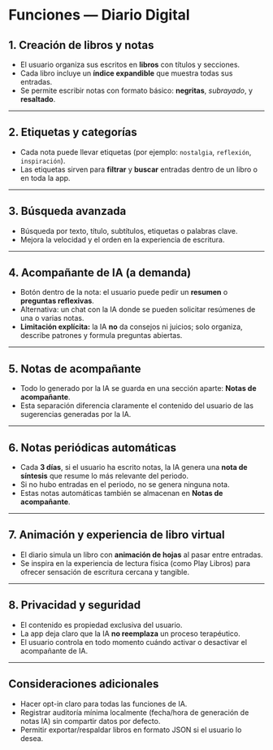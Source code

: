 # Funciones — Diario Digital

## 1. Creación de libros y notas

* El usuario organiza sus escritos en **libros** con títulos y secciones.
* Cada libro incluye un **índice expandible** que muestra todas sus entradas.
* Se permite escribir notas con formato básico: **negritas**, *subrayado*, y **resaltado**.

---

## 2. Etiquetas y categorías

* Cada nota puede llevar etiquetas (por ejemplo: `nostalgia`, `reflexión`, `inspiración`).
* Las etiquetas sirven para **filtrar** y **buscar** entradas dentro de un libro o en toda la app.

---

## 3. Búsqueda avanzada

* Búsqueda por texto, título, subtítulos, etiquetas o palabras clave.
* Mejora la velocidad y el orden en la experiencia de escritura.

---

## 4. Acompañante de IA (a demanda)

* Botón dentro de la nota: el usuario puede pedir un **resumen** o **preguntas reflexivas**.
* Alternativa: un chat con la IA donde se pueden solicitar resúmenes de una o varias notas.
* **Limitación explícita:** la IA **no** da consejos ni juicios; solo organiza, describe patrones y formula preguntas abiertas.

---

## 5. Notas de acompañante

* Todo lo generado por la IA se guarda en una sección aparte: **Notas de acompañante**.
* Esta separación diferencia claramente el contenido del usuario de las sugerencias generadas por la IA.

---

## 6. Notas periódicas automáticas

* Cada **3 días**, si el usuario ha escrito notas, la IA genera una **nota de síntesis** que resume lo más relevante del periodo.
* Si no hubo entradas en el periodo, no se genera ninguna nota.
* Estas notas automáticas también se almacenan en **Notas de acompañante**.

---

## 7. Animación y experiencia de libro virtual

* El diario simula un libro con **animación de hojas** al pasar entre entradas.
* Se inspira en la experiencia de lectura física (como Play Libros) para ofrecer sensación de escritura cercana y tangible.

---

## 8. Privacidad y seguridad

* El contenido es propiedad exclusiva del usuario.
* La app deja claro que la IA **no reemplaza** un proceso terapéutico.
* El usuario controla en todo momento cuándo activar o desactivar el acompañante de IA.

---

## Consideraciones adicionales

* Hacer opt-in claro para todas las funciones de IA.
* Registrar auditoría mínima localmente (fecha/hora de generación de notas IA) sin compartir datos por defecto.
* Permitir exportar/respaldar libros en formato JSON si el usuario lo desea.
